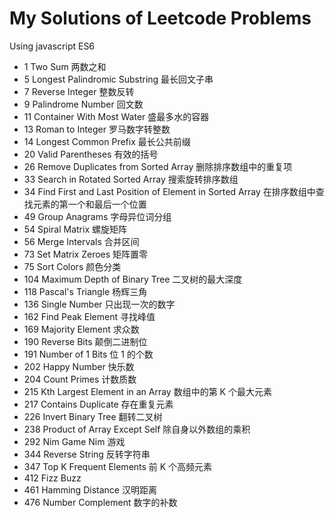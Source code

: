 # My Solutions of Leetcode Problems

Using javascript ES6

- 1 Two Sum 两数之和
- 5 Longest Palindromic Substring 最长回文子串
- 7 Reverse Integer 整数反转
- 9 Palindrome Number 回文数
- 11 Container With Most Water 盛最多水的容器
- 13 Roman to Integer 罗马数字转整数
- 14 Longest Common Prefix 最长公共前缀
- 20 Valid Parentheses 有效的括号
- 26 Remove Duplicates from Sorted Array 删除排序数组中的重复项
- 33 Search in Rotated Sorted Array 搜索旋转排序数组
- 34 Find First and Last Position of Element in Sorted Array 在排序数组中查找元素的第一个和最后一个位置
- 49 Group Anagrams 字母异位词分组
- 54 Spiral Matrix 螺旋矩阵
- 56 Merge Intervals 合并区间
- 73 Set Matrix Zeroes 矩阵置零
- 75 Sort Colors 颜色分类
- 104 Maximum Depth of Binary Tree 二叉树的最大深度
- 118 Pascal's Triangle 杨辉三角
- 136 Single Number 只出现一次的数字
- 162 Find Peak Element 寻找峰值
- 169 Majority Element 求众数
- 190 Reverse Bits 颠倒二进制位
- 191 Number of 1 Bits 位 1 的个数
- 202 Happy Number 快乐数
- 204 Count Primes 计数质数
- 215 Kth Largest Element in an Array 数组中的第 K 个最大元素
- 217 Contains Duplicate 存在重复元素
- 226 Invert Binary Tree 翻转二叉树
- 238 Product of Array Except Self 除自身以外数组的乘积
- 292 Nim Game Nim 游戏
- 344 Reverse String 反转字符串
- 347 Top K Frequent Elements 前 K 个高频元素
- 412 Fizz Buzz
- 461 Hamming Distance 汉明距离
- 476 Number Complement 数字的补数
